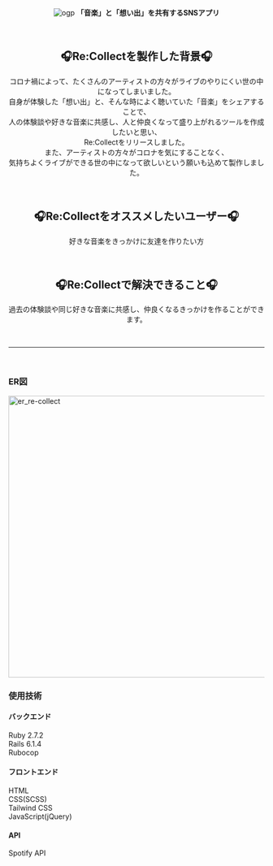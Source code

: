 <div align="center">

  ![ogp](https://user-images.githubusercontent.com/71957661/160415220-0e42bdcb-5060-46fd-817c-849b4f5569c9.png)
  **「音楽」と「想い出」を共有するSNSアプリ**

  <br>

  ## 🎧Re:Collectを製作した背景🎧
  コロナ禍によって、たくさんのアーティストの方々がライブのやりにくい世の中になってしまいました。<br>
  自身が体験した「想い出」と、そんな時によく聴いていた「音楽」をシェアすることで、<br>
  人の体験談や好きな音楽に共感し、人と仲良くなって盛り上がれるツールを作成したいと思い、<br>
  Re:Collectをリリースしました。<br>
  また、アーティストの方々がコロナを気にすることなく、<br>
  気持ちよくライブができる世の中になって欲しいという願いも込めて製作しました。<br>
    
  <br>

  ## 🎧Re:Collectをオススメしたいユーザー🎧
  好きな音楽をきっかけに友達を作りたい方

  <br>

  ## 🎧Re:Collectで解決できること🎧
  過去の体験談や同じ好きな音楽に共感し、仲良くなるきっかけを作ることができます。

  <br>

  ***

<br>
</div>

### ER図
<img width="555" alt="er_re-collect" src="https://user-images.githubusercontent.com/71957661/160625083-c559626c-adfb-4f81-812a-49928c280b22.png">

<br>

### 使用技術

#### バックエンド
Ruby 2.7.2  
Rails 6.1.4  
Rubocop  


#### フロントエンド
HTML  
CSS(SCSS)  
Tailwind CSS  
JavaScript(jQuery)  


#### API
Spotify API
